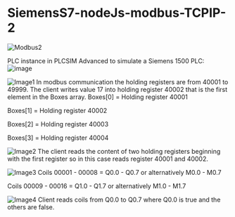 # SiemensS7-nodeJs-modbus-TCPIP-2

![Modbus2](https://github.com/user-attachments/assets/a038d962-4ccf-4e1c-a13a-2c561ec5ea31)

PLC instance in PLCSIM Advanced to simulate a Siemens 1500 PLC:
![image](https://github.com/user-attachments/assets/480f59c0-8b23-4e54-adf0-55a0884fca15)


![Image1](https://github.com/user-attachments/assets/7a17e817-cbea-4c8b-b9a9-91b030b3383b)
In modbus communication the holding registers are from 40001 to 49999.
The client writes value 17 into holding register 40002 that is the first element in the Boxes array.
Boxes[0] = Holding register 40001

Boxes[1] = Holding register 40002

Boxes[2] = Holding register 40003

Boxes[3] = Holding register 40004

![Image2](https://github.com/user-attachments/assets/a8da4496-4239-4725-ae14-cf3f2376fba0)
The client reads the content of two holding registers beginning with the first register so in this case reads register 40001 and 40002.

![Image3](https://github.com/user-attachments/assets/323649c5-9828-4aed-96f8-92965759d95f)
Coils 00001 - 00008 = Q0.0 - Q0.7 or alternatively M0.0 - M0.7

Coils 00009 - 00016 = Q1.0 - Q1.7 or alternatively M1.0 - M1.7

![Image4](https://github.com/user-attachments/assets/a1a10a18-6b43-4bea-9537-9d42ca89f46f)
Client reads coils from Q0.0 to Q0.7 where Q0.0 is true and the others are false.




